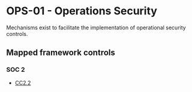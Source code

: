 # OPS-01 - Operations Security
Mechanisms exist to facilitate the implementation of operational security controls.
## Mapped framework controls
### SOC 2
- [CC2.2](../soc2/cc22.md)